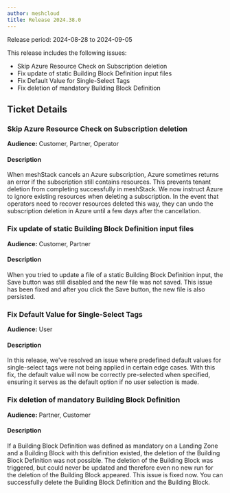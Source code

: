 ```yaml
---
author: meshcloud
title: Release 2024.38.0
---
```


Release period: 2024-08-28 to 2024-09-05

This release includes the following issues:
* Skip Azure Resource Check on Subscription deletion
* Fix update of static Building Block Definition input files
* Fix Default Value for Single-Select Tags
* Fix deletion of mandatory Building Block Definition
<!--truncate-->

## Ticket Details
### Skip Azure Resource Check on Subscription deletion
**Audience:** Customer, Partner, Operator<br>

#### Description
When meshStack cancels an Azure subscription, Azure sometimes returns an error if the subscription 
still contains resources. This prevents tenant deletion from completing successfully in meshStack. 
We now instruct Azure to ignore existing resources when deleting a subscription. In the event that 
operators need to recover resources deleted this way, they can undo the subscription deletion in 
Azure until a few days after the cancellation.

### Fix update of static Building Block Definition input files
**Audience:** Customer, Partner<br>

#### Description
When you tried to update a file of a static Building Block Definition input, the Save button was still disabled
and the new file was not saved. This issue has been fixed and after you click the Save button, the new file is also
persisted.

### Fix Default Value for Single-Select Tags
**Audience:** User<br>

#### Description
In this release, we've resolved an issue where predefined default values for single-select tags were not being applied in 
certain edge cases. With this fix, the default value will now be correctly pre-selected when specified, ensuring it serves 
as the default option if no user selection is made.

### Fix deletion of mandatory Building Block Definition
**Audience:** Partner, Customer<br>

#### Description
If a Building Block Definition was defined as mandatory on a Landing Zone and a Building Block with this definition existed,
the deletion of the Building Block Definition was not possible. The deletion of the Building Block was triggered, but could
never be updated and therefore even no new run for the deletion of the Building Block appeared. This issue is fixed now. You
can successfully delete the Building Block Definition and the Building Block.

